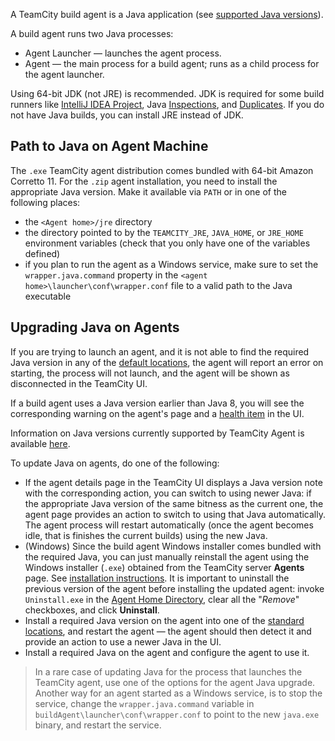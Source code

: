 [//]: # (title: Configure Java for Agent)
[//]: # (auxiliary-id: Configure Java for Agent)

A TeamCity build agent is a Java application (see [supported Java versions](supported-platforms-and-environments.md#TeamCity+Agent)).

A build agent runs two Java processes:
* Agent Launcher — launches the agent process.
* Agent — the main process for a build agent; runs as a child process for the agent launcher.

Using 64-bit JDK (not JRE) is recommended. JDK is required for some build runners like [IntelliJ IDEA Project](intellij-idea-project.md), Java [Inspections](inspections.md), and [Duplicates](duplicates-finder-java.md). If you do not have Java builds, you can install JRE instead of JDK.

<anchor name="java-paths"/>

## Path to Java on Agent Machine

The `.exe` TeamCity agent distribution comes bundled with 64-bit Amazon Corretto 11. For the `.zip` agent installation, you need to install the appropriate Java version. Make it available via `PATH` or in one of the following places:
* the `<Agent home>/jre` directory
* the directory pointed to by the `TEAMCITY_JRE`, `JAVA_HOME`, or `JRE_HOME` environment variables (check that you only have one of the variables defined)
* if you plan to run the agent as a Windows service, make sure to set the `wrapper.java.command` property in the `<agent home>\launcher\conf\wrapper.conf` file to a valid path to the Java executable

<anchor name="SettingupandRunningAdditionalBuildAgents-UpgradingJavaonAgents"/>

## Upgrading Java on Agents

If you are trying to launch an agent, and it is not able to find the required Java version in any of the [default locations](#Path+to+Java+on+Agent+Machine), the agent will report an error on starting, the process will not launch, and the agent will be shown as disconnected in the TeamCity UI.

If a build agent uses a Java version earlier than Java 8, you will see the corresponding warning on the agent's page and a [health item](server-health.md) in the UI.

Information on Java versions currently supported by TeamCity Agent is available [here](supported-platforms-and-environments.md#Supported+Java+Versions+for+TeamCity+Agent).

To update Java on agents, do one of the following:
* If the agent details page in the TeamCity UI displays a Java version note with the corresponding action, you can switch to using newer Java: if the appropriate Java version of the same bitness as the current one, the agent page provides an action to switch to using that Java automatically. The agent process will restart automatically (once the agent becomes idle, that is finishes the current builds) using the new Java.
* (Windows) Since the build agent Windows installer comes bundled with the required Java, you can just manually reinstall the agent using the Windows installer (`.exe`) obtained from the TeamCity server __Agents__ page. See [installation instructions](install-teamcity-agent.md#Install+from+Windows+Executable+File). It is important to uninstall the previous version of the agent before installing the updated agent: invoke `Uninstall.exe` in the [Agent Home Directory](agent-home-directory.md), clear all the "_Remove_" checkboxes, and click __Uninstall__.
* Install a required Java version on the agent into one of the [standard locations](#Path+to+Java+on+Agent+Machine), and restart the agent — the agent should then detect it and provide an action to use a newer Java in the UI.
* Install a required Java on the agent and configure the agent to use it.

>In a rare case of updating Java for the process that launches the TeamCity agent, use one of the options for the agent Java upgrade. Another way for an agent started as a Windows service, is to stop the service, change the `wrapper.java.command` variable in `buildAgent\launcher\conf\wrapper.conf` to point to the new `java.exe` binary, and restart the service.

